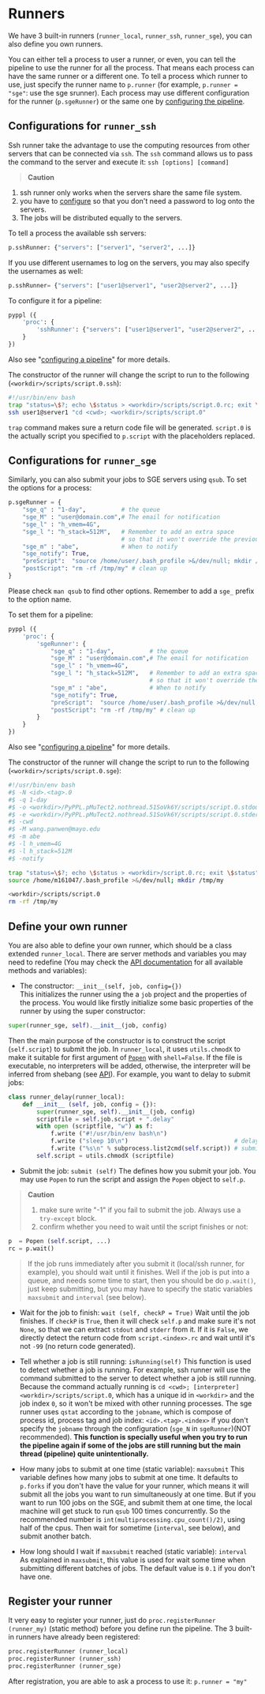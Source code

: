 # Runners
<!-- toc -->

We have 3 built-in runners (`runner_local`, `runner_ssh`, `runner_sge`), you can also define you own runners.

You can either tell a process to user a runner, or even, you can tell the pipeline to use the runner for all the process. That means each process can have the same runner or a different one. To tell a process which runner to use, just specify the runner name to `p.runner` (for example, `p.runner = "sge"`: use the sge srunner). Each process may use different configuration for the runner (`p.sgeRunner`) or the same one by [configuring the pipeline](https://pwwang.gitbooks.io/pyppl/content/configure-a-pipeline.html).

## Configurations for `runner_ssh`
Ssh runner take the advantage to use the computing resources from other servers that can be connected via `ssh`. The `ssh` command allows us to pass the command to the server and execute it: `ssh [options] [command]`

> **Caution** 
1. ssh runner only works when the servers share the same file system.
2. you have to [configure](http://www.linuxproblem.org/art_9.html) so that you don't need a password to log onto the servers.
3. The jobs will be distributed equally to the servers.


To tell a process the available ssh servers:
```python
p.sshRunner: {"servers": ["server1", "server2", ...]}
``` 

If you use different usernames to log on the servers, you may also specify the usernames as well:
```python
p.sshRunner= {"servers": ["user1@server1", "user2@server2", ...]}
```

To configure it for a pipeline:
```python
pyppl ({
    'proc': {
        'sshRunner': {"servers": ["user1@server1", "user2@server2", ...]}
    }
})
```
Also see "[configuring a pipeline](https://pwwang.gitbooks.io/pyppl/content/configure-a-pipeline.html)" for more details.

The constructor of the runner will change the script to run to the following (`<workdir>/scripts/script.0.ssh`):

```bash
#!/usr/bin/env bash
trap "status=\$?; echo \$status > <workdir>/scripts/script.0.rc; exit \$status" 1 2 3 6 7 8 9 10 11 12 15 16 17 EXIT
ssh user1@server1 "cd <cwd>; <workdir>/scripts/script.0"
```

`trap` command makes sure a return code file will be generated. `script.0` is the actually script you specified to `p.script` with the placeholders replaced.

## Configurations for `runner_sge`
Similarly, you can also submit your jobs to SGE servers using `qsub`. To set the options for a process:
```python
p.sgeRunner = {
    "sge_q" : "1-day",          # the queue
    "sge_M" : "user@domain.com",# The email for notification
    "sge_l" : "h_vmem=4G",        
    "sge_l ": "h_stack=512M",   # Remember to add an extra space 
                                # so that it won't override the previous "sge_l"
    "sge_m" : "abe",            # When to notify
    "sge_notify": True,
    "preScript":  "source /home/user/.bash_profile >&/dev/null; mkdir /tmp/my",  # load the environment and create the temporary directory
    "postScript": "rm -rf /tmp/my" # clean up
}
```
Please check `man qsub` to find other options. Remember to add a `sge_` prefix to the option name.

To set them for a pipeline:
```python
pyppl ({
    'proc': {
        'sgeRunner': {
            "sge_q" : "1-day",          # the queue
            "sge_M" : "user@domain.com",# The email for notification
            "sge_l" : "h_vmem=4G",        
            "sge_l ": "h_stack=512M",   # Remember to add an extra space 
                                        # so that it won't override the previous "sge_l"
            "sge_m" : "abe",            # When to notify
            "sge_notify": True,
            "preScript":  "source /home/user/.bash_profile >&/dev/null; mkdir /tmp/my",  # load the environment and create the temporary directory
            "postScript": "rm -rf /tmp/my" # clean up
        }
    }
})
```
Also see "[configuring a pipeline](https://pwwang.gitbooks.io/pyppl/content/configure-a-pipeline.html)" for more details.



The constructor of the runner will change the script to run to the following (`<workdir>/scripts/script.0.sge`):
```bash
#!/usr/bin/env bash
#$ -N <id>.<tag>.0
#$ -q 1-day
#$ -o <workdir>/PyPPL.pMuTect2.nothread.51SoVk6Y/scripts/script.0.stdout
#$ -e <workdir>/PyPPL.pMuTect2.nothread.51SoVk6Y/scripts/script.0.stderr
#$ -cwd
#$ -M wang.panwen@mayo.edu
#$ -m abe
#$ -l h_vmem=4G
#$ -l h_stack=512M
#$ -notify

trap "status=\$?; echo \$status > <workdir>/script.0.rc; exit \$status" 1 2 3 6 7 8 9 10 11 12 15 16 17 EXIT
source /home/m161047/.bash_profile >&/dev/null; mkdir /tmp/my

<workdir>/scripts/script.0
rm -rf /tmp/my
```

## Define your own runner
You are also able to define your own runner, which should be a class extended `runner_local`. There are server methods and variables you may need to redefine (You may check the [API documentation](https://pwwang.gitbooks.io/pyppl/content/API.html#runner_local) for all available methods and variables):

- The constructor: `__init__(self, job, config={})`  
This initializes the runner using the a `job` project and the properties of the process. You would like firstly initialize some basic properties of the runner by using the super constructor: 
```python
super(runner_sge, self).__init__(job, config)
```
Then the main purpose of the constructor is to construct the script (`self.script`) to submit the job. In `runner_local`, it uses `utils.chmodX` to make it suitable for first argument of [`Popen`](https://docs.python.org/2/library/subprocess.html#popen-constructor) with `shell=False`. If the file is executable, no interpreters will be added, otherwise, the interpreter will be inferred from shebang (see [API](https://pwwang.gitbooks.io/pyppl/content/API.html#chmodX)).
For example, you want to delay to submit jobs:
```python
class runner_delay(runner_local):
    def __init__ (self, job, config = {}):
        super(runner_sge, self).__init__(job, config)
        scriptfile = self.job.script + ".delay"
        with open (scriptfile, "w") as f:
            f.write ("#!/usr/bin/env bash\n")
            f.write ("sleep 10\n")                              # delay for 10 seconds
            f.write ("%s\n" % subprocess.list2cmd(self.script)) # submit the job
        self.script = utils.chmodX (scriptfile)
```

- Submit the job: `submit (self)`
The defines how you submit your job. You may use `Popen` to run the script and assign the `Popen` object to `self.p`.
> **Caution**
> 1. make sure write "-1" if you fail to submit the job. Always use a `try-except` block.
> 2. confirm whether you need to wait until the script finishes or not:
```python
p  = Popen (self.script, ...)
rc = p.wait()
```
> If the job runs immediately after you submit it (local/ssh runner, for example), you should wait until it finishes. Well if the job is put into a queue, and needs some time to start, then you should be do `p.wait()`, just keep submitting, but you may have to specify the static variables `maxsubmit` and `interval` (see below).

- Wait for the job to finish: `wait (self, checkP = True)`
Wait until the job finishes. If `checkP` is `True`, then it will check `self.p` and make sure it's not `None`, so that we can extract `stdout` and `stderr` from it. If it is `False`, we directly detect the return code from `script.<index>.rc` and wait until it's not `-99` (no return code generated).

- Tell whether a job is still running: `isRunning(self)`
This function is used to detect whether a job is running. 
For example, ssh runner will use the command submitted to the server to detect whether a job is still running. Because the command actually running is `cd <cwd>; [interpreter] <workdir>/scripts/script.0`, which has a unique id in `<workdir>` and the job index `0`, so it won't be mixed with other running processes.
The sge runner uses `qstat` according to the `jobname`, which is compose of process id, process tag and job index: `<id>.<tag>.<index>` if you don't specify the `jobname` through the configuration (`sge_N` in `sgeRunner`)(NOT recommended).
**This function is specially useful when you try to run the pipeline again if some of the jobs are still running but the main thread (pipeline) quite unintentionally.**

- How many jobs to submit at one time (static variable): `maxsubmit` 
This variable defines how many jobs to submit at one time. It defaults to `p.forks` if you don't have the value for your runner, which means it will submit all the jobs you want to run simultaneously at one time. But if you want to run 100 jobs on the SGE, and submit them at one time, the local machine will get stuck to run `qsub` 100 times concurrently. So the recommended number is `int(multiprocessing.cpu_count()/2)`, using half of the cpus. Then wait for sometime (`interval`, see below), and submit another batch.

- How long should I wait if `maxsubmit` reached (static variable): `interval` 
As explained in `maxsubmit`, this value is used for wait some time when submitting different batches of jobs. The default value is `0.1` if you don't have one.

## Register your runner
It very easy to register your runner, just do `proc.registerRunner (runner_my)` (static method) before you define run the pipeline.
The 3 built-in runners have already been registered: 
```python
proc.registerRunner (runner_local)
proc.registerRunner (runner_ssh)
proc.registerRunner (runner_sge)
```
After registration, you are able to ask a process to use it: `p.runner = "my"`
